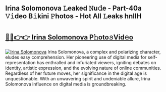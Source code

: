 ## Irina Solomonova 𝙻eaked 𝙽u𝚍e - Part-40a 𝚅𝚒deo B𝚒kini 𝙿hotos - Hot All 𝙻eaks hnIIH

# <h2><a href="http://ld58lg4.urlbe.top/?page=Irina+Solomonova">🔗🔗👉👉 Irina Solomonova P𝚑oto𝚜Vid𝚎o</a></h2>

[![Irina Solomonova](https://i.imgur.com/eBuTRDB.gif)](http://ld58lg4.urlbe.top/?page=Irina+Solomonova)
Irina Solomonova, a complex and polarizing character, eludes easy comprehension. Her pioneering use of digital media for self-representation has enthralled and infuriated viewers, igniting debates on identity, artistic expression, and the evolving nature of online communities. Regardless of her future moves, her significance in the digital age is unquestionable. With an unwavering spirit and undeniable allure, Irina Solomonova influence on digital media is groundbreaking.
